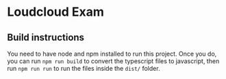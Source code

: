 # Loudcloud Exam

## Build instructions
You need to have node and npm installed to run this project. Once you do, you can run `npm run build` to convert the typescript files to javascript, then run `npm run run` to run the files inside the `dist/` folder. 
